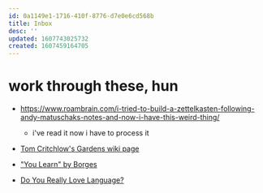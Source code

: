 ```yaml
---
id: 0a1149e1-1716-410f-8776-d7e0e6cd568b
title: Inbox
desc: ''
updated: 1607743025732
created: 1607459164705
---
```


# work through these, hun

- https://www.roambrain.com/i-tried-to-build-a-zettelkasten-following-andy-matuschaks-notes-and-now-i-have-this-weird-thing/

  - i've read it now i have to process it

- [Tom Critchlow's Gardens wiki page](https://tomcritchlow.com/wiki/wikis/)

- ["You Learn" by Borges](https://hellopoetry.com/poem/670010/you-learn-by-jorge-luis-borges/)

- [Do You Really Love Language?](https://polyphiloprogenitivepanda.neocities.org/lovelanguage.html)